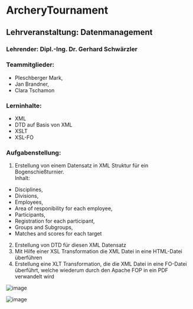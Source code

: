 # ArcheryTournament
## Lehrveranstaltung: Datenmanagement
### Lehrender: Dipl.-Ing. Dr. Gerhard Schwärzler<br/>
### Teammitglieder:
- Pleschberger Mark,
- Jan Brandner,
- Clara Tschamon

### Lerninhalte:
- XML
- DTD auf Basis von XML
- XSLT
- XSL-FO 

### Aufgabenstellung:
1) Erstellung von einem Datensatz in XML Struktur für ein Bogenschießturnier.<br/>
Inhalt: 
- Disciplines,
- Divisions,
- Employees,
- Area of responibility for each employee,
- Participants,
- Registration for each participant,
- Groups and Subgroups,
- Matches and scores for each target

2) Erstellung von DTD für diesen XML Datensatz
3) Mit Hilfe einer XSL Transformation die XML Datei in eine HTML-Datei  überführen
4) Erstellung eine XLT Transformation, die die XML Datei in eine FO-Datei überführt, welche wiederum durch den Apache FOP in ein PDF verwandelt wird


![image](https://user-images.githubusercontent.com/103147059/212379984-b08e4e7d-c145-49e6-99ef-5aa58fe82b53.png)


![image](https://user-images.githubusercontent.com/103147059/212381300-ac709057-d37c-4de8-a89f-531338a90eab.png)




